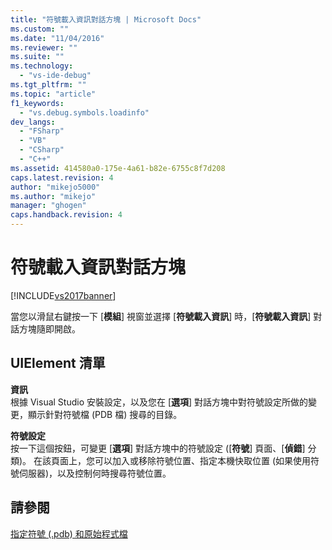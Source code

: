 ```yaml
---
title: "符號載入資訊對話方塊 | Microsoft Docs"
ms.custom: ""
ms.date: "11/04/2016"
ms.reviewer: ""
ms.suite: ""
ms.technology: 
  - "vs-ide-debug"
ms.tgt_pltfrm: ""
ms.topic: "article"
f1_keywords: 
  - "vs.debug.symbols.loadinfo"
dev_langs: 
  - "FSharp"
  - "VB"
  - "CSharp"
  - "C++"
ms.assetid: 414580a0-175e-4a61-b82e-6755c8f7d208
caps.latest.revision: 4
author: "mikejo5000"
ms.author: "mikejo"
manager: "ghogen"
caps.handback.revision: 4
---
```

# 符號載入資訊對話方塊
[!INCLUDE[vs2017banner](../code-quality/includes/vs2017banner.md)]

當您以滑鼠右鍵按一下 \[**模組**\] 視窗並選擇 \[**符號載入資訊**\] 時，\[**符號載入資訊**\] 對話方塊隨即開啟。  
  
## UIElement 清單  
 **資訊**  
 根據 Visual Studio 安裝設定，以及您在 \[**選項**\] 對話方塊中對符號設定所做的變更，顯示針對符號檔 \(PDB 檔\) 搜尋的目錄。  
  
 **符號設定**  
 按一下這個按鈕，可變更 \[**選項**\] 對話方塊中的符號設定 \(\[**符號**\] 頁面、\[**偵錯**\] 分類\)。  在該頁面上，您可以加入或移除符號位置、指定本機快取位置 \(如果使用符號伺服器\)，以及控制何時搜尋符號位置。  
  
## 請參閱  
 [指定符號 \(.pdb\) 和原始程式檔](../debugger/specify-symbol-dot-pdb-and-source-files-in-the-visual-studio-debugger.md)